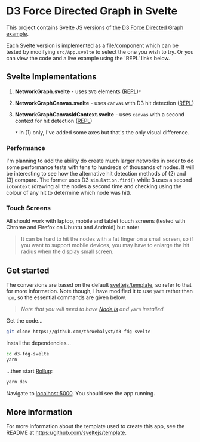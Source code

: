 # D3 Force Directed Graph in Svelte

This project contains Svelte JS versions of the [D3 Force Directed Graph example](https://observablehq.com/@d3/force-directed-graph).

Each Svelte version is implemented as a file/component which can be tested
by modifying `src/App.svelte` to select the one you wish to try. Or you can
view the code and a live example using the 'REPL' links below.



## Svelte Implementations

1. **NetworkGraph.svelte** - uses `SVG` elements ([REPL](https://svelte.dev/repl/01a5774b53e9416584428c025668407b?version=3.15.0))`*`
2. **NetworkGraphCanvas.svelte** - uses `canvas` with D3 hit detection ([REPL](https://svelte.dev/repl/498b9556c3254c56a2f6c7cfc206bfb1?version=3.16.0))
3. **NetworkGraphCanvasIdContext.svelte** - uses `canvas` with a second context for hit detection ([REPL](https://svelte.dev/repl/2b1b461355204525989af7b9b191ef49?version=3.16.0))

    `*` In (1) only, I've added some axes but that's the only visual difference.

### Performance
I'm planning to add the ability do create much larger networks in order to do some
performance tests with tens to hundreds of thousands of nodes. It will be interesting 
to see how the alternative hit detection methods of (2) and (3) compare. The former uses
D3 `simulation.find()` while 3 uses a second `idContext` (drawing all the nodes a second
time and checking using the colour of any hit to determine which node was hit).

### Touch Screens
All should work with laptop, mobile and tablet touch screens (tested with Chrome and Firefox on Ubuntu and Android) but
note:
> It can be hard to hit the nodes with a fat finger on a small screen, so if you
> want to support mobile devices, you may have to enlarge the hit radius when the display
> small screen.

## Get started
The conversions are based on the default [sveltejs/template](https://github.com/sveltejs/template), so refer to that for more information. 
Note though, I have modified it to use `yarn` rather than `npm`, so the 
essential commands are given below.

> *Note that you will need to have [Node.js](https://nodejs.org) and `yarn` installed.*

Get the code...
```bash
git clone https://github.com/theWebalyst/d3-fdg-svelte
```

Install the dependencies...

```bash
cd d3-fdg-svelte
yarn
```

...then start [Rollup](https://rollupjs.org):

```bash
yarn dev
```

Navigate to [localhost:5000](http://localhost:5000). You should see the app running.

## More information 
For more information about the template used to create this app, see the README at https://github.com/sveltejs/template.
